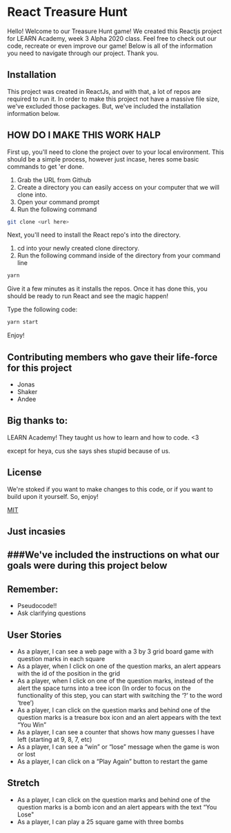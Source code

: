# React Treasure Hunt

Hello! Welcome to our Treasure Hunt game! We created this Reactjs project for LEARN Academy, week 3 Alpha 2020 class. Feel free to check out our code, recreate or even improve our game! Below is all of the information you need to navigate through our project. Thank you.

## Installation

This project was created in ReactJs, and with that, a lot of repos are required to run it. In order to make this project not have a massive file size, we've excluded those packages.  But, we've included the installation information below.

## HOW DO I MAKE THIS WORK HALP

First up, you'll need to clone the project over to your local environment. This should be a simple process, however just incase, heres some basic commands to get 'er done.

1. Grab the URL from Github
2. Create a directory you can easily access on your computer that we will clone into.
3. Open your command prompt
4. Run the following command

```Bash
git clone <url here>
```

Next, you'll need to install the React repo's into the directory.

1. cd into your newly created clone directory.
2. Run the following command inside of the directory from your command line

```Bash
yarn
```

Give it a few minutes as it installs the repos. Once it has done this, you should be ready to run React and see the magic happen!

Type the following code:

```Bash
yarn start
```

Enjoy!

## Contributing members who gave their life-force for this project
- Jonas
- Shaker
- Andee


## Big thanks to:
LEARN Academy! They taught us how to learn and how to code. <3

except for heya, cus she says shes stupid because of us.

## License
We're stoked if you want to make changes to this code, or if you want to build upon it yourself. So, enjoy!

[MIT](https://choosealicense.com/licenses/mit/)

## Just incasies

###We've included the instructions on what our goals were during this project below
---
## Remember:
- Pseudocode!!
- Ask clarifying questions

## User Stories
- As a player, I can see a web page with a 3 by 3 grid board game with question marks in each square
- As a player, when I click on one of the question marks, an alert appears with the id of the position in the grid
- As a player, when I click on one of the question marks, instead of the alert the space turns into a tree icon (In order to focus on the functionality of this step, you can start with switching the ‘?’ to the word ‘tree’)
- As a player, I can click on the question marks and behind one of the question marks is a treasure box icon and an alert appears with the text “You Win”
- As a player, I can see a counter that shows how many guesses I have left (starting at 9, 8, 7, etc)
- As a player, I can see a “win” or “lose” message when the game is won or lost
- As a player, I can click on a “Play Again” button to restart the game

## Stretch
- As a player, I can click on the question marks and behind one of the question marks is a bomb icon and an alert appears with the text “You Lose"
- As a player, I can play a 25 square game with three bombs
